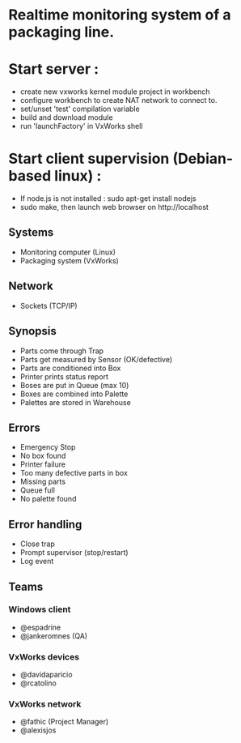 # Realtime monitoring system of a packaging line.

# Start server :
- create new vxworks kernel module project in workbench
- configure workbench to create NAT network to connect to.
- set/unset 'test' compilation variable
- build and download module
- run 'launchFactory' in VxWorks shell

# Start client supervision (Debian-based linux) :
- If node.js is not installed : sudo apt-get install nodejs
- sudo make, then launch web browser on http://localhost

## Systems
- Monitoring computer (Linux)
- Packaging system (VxWorks)

## Network
- Sockets (TCP/IP)

## Synopsis
- Parts come through Trap
- Parts get measured by Sensor (OK/defective)
- Parts are conditioned into Box
- Printer prints status report
- Boses are put in Queue (max 10)
- Boxes are combined into Palette
- Palettes are stored in Warehouse

## Errors
- Emergency Stop
- No box found
- Printer failure
- Too many defective parts in box
- Missing parts
- Queue full
- No palette found

## Error handling
- Close trap
- Prompt supervisor (stop/restart)
- Log event

## Teams

### Windows client
- @espadrine
- @jankeromnes (QA)

### VxWorks devices
- @davidaparicio
- @rcatolino

### VxWorks network
- @fathic (Project Manager)
- @alexisjos
